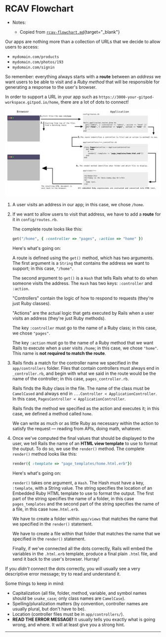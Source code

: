 # RCAV Flowchart

- Notes:

    - Copied from [`rcav-flowchart.md`](https://github.com/firstdraft/appdev-chapters/blob/benp-edits/rcav-flowchart.md){target="_blank"}

Our apps are nothing more than a collection of URLs that we decide to allow users to access:

 - `mydomain.com/products`
 - `mydomain.com/photos/193`
 - `mydomain.com/signin`

So remember: everything always starts with a **route** between an *address* we want users to be able to visit and a *Ruby method* that will be responsible for generating a response to the user's browser.

In order to support a URL in your app such as `https://3000-your-gitpod-workspace.gitpod.io/home`, there are a lot of dots to connect!

![](assets/rcav-flowchart/rcav-chart.png)

 1. A user visits an address in our app; in this case, we chose `/home`.
 2. If we want to allow users to visit that address, we have to add a **route** for it in `config/routes.rb`.
 
    The complete route looks like this:
    
    ```ruby
    get("/home", { :controller => "pages", :action => "home" })
    ```
    
    Here's what's going on:

    A route is defined using the `get()` method, which has two arguments. The first argument is a `String` that contains the address we want to support; in this case, `"/home"`.
    
    The second argument to `get()` is a `Hash` that tells Rails what to do when someone visits the address. The `Hash` has two keys: `:controller` and `:action`.
 
    "Controllers" contain the logic of how to respond to requests (they're just Ruby classes).
    
    "Actions" are the actual logic that gets executed by Rails when a user visits an address (they're just Ruby methods).
    
    The key `:controller` must go to the name of a Ruby class; in this case, we chose `"pages"`.
    
    The key `:action` must go to the name of a Ruby method that we want Rails to execute when a user visits `/home`; in this case, we chose `"home"`. This name is **not required to match the route**.
  
 3. Rails finds a match for the controller name we specified in the `app/controllers` folder. Files that contain controllers must always end in `_controller.rb`, and begin with what we said in the route would be the name of the controller; in this case, `pages_controller.rb`.
  
    Rails finds the Ruby class in the file. The name of the class must be `CamelCased` and always end in `...Controller < ApplicationController`. In this case, `PagesController < ApplicationController`.
    
    Rails finds the method we specified as the action and executes it; in this case, we defined a method called `home`.
    
    We can write as much or as little Ruby as necessary within the action to satisfy the request — reading from APIs, doing math, whatever.
  
4. Once we've computed the final values that should be displayed to the user, we tell Rails the name of an **HTML view template** to use to format the output. To do so, we use the `render()` method. The complete `render()` method looks like this:
    
    ```ruby
    render({ :template => "page_templates/home.html.erb"})
    ```

    Here's what's going on:

    `render()` takes one argument, a `Hash`. The Hash must have a key, `:template`, with a String value. The string specifies the location of an Embedded Ruby HTML template to use to format the output. The first part of the string specifies the name of a folder, in this case `pages_templates` and the second part of the string specifies the name of a file, in this case `home.html.erb`.
  
    We have to create a folder within `app/views` that matches the name that we specified in the `render()` statement.
  
    We have to create a file within that folder that matches the name that we specified in the `render()` statement.

    Finally, if we've connected all the dots correctly, Rails will embed the variables in the `.html.erb` template, produce a final plain `.html` file, and send it back to the user's browser. Hurray!
 
If you _didn't_ connect the dots correctly, you will usually see a very descriptive error message; try to read and understand it.

Some things to keep in mind:

 - Capitalization (all file, folder, method, variable, and symbol names should be `snake_case`; only class names are `CamelCase`).
 - Spelling/pluralization matters (by convention, controller names are usually plural, but don't have to be).
 - Location (controller files must be in `app/controllers/`).
 - **READ THE ERROR MESSAGE!** It usually tells you exactly what is going wrong, and where. It will at least give you a strong hint.

---
